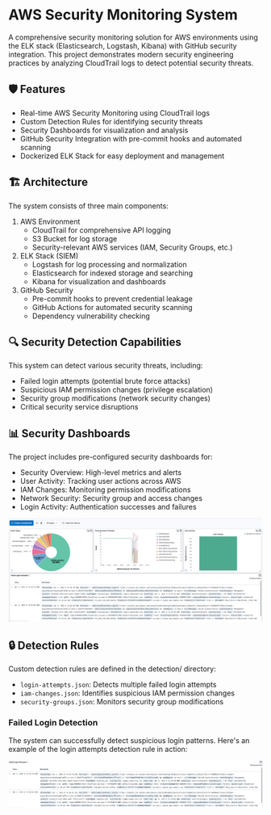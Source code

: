 # AWS Security Monitoring System

A comprehensive security monitoring solution for AWS environments using the ELK stack (Elasticsearch, Logstash, Kibana) with GitHub security integration. This project demonstrates modern security engineering practices by analyzing CloudTrail logs to detect potential security threats.

## 🛡️ Features

- Real-time AWS Security Monitoring using CloudTrail logs
- Custom Detection Rules for identifying security threats
- Security Dashboards for visualization and analysis
- GitHub Security Integration with pre-commit hooks and automated scanning
- Dockerized ELK Stack for easy deployment and management

## 🏗️ Architecture

The system consists of three main components:

1. AWS Environment
   - CloudTrail for comprehensive API logging
   - S3 Bucket for log storage
   - Security-relevant AWS services (IAM, Security Groups, etc.)
2. ELK Stack (SIEM)
   - Logstash for log processing and normalization
   - Elasticsearch for indexed storage and searching
   - Kibana for visualization and dashboards
3. GitHub Security
   - Pre-commit hooks to prevent credential leakage
   - GitHub Actions for automated security scanning
   - Dependency vulnerability checking

## 🔍 Security Detection Capabilities

This system can detect various security threats, including:

- Failed login attempts (potential brute force attacks)
- Suspicious IAM permission changes (privilege escalation)
- Security group modifications (network security changes)
- Critical security service disruptions

## 📊 Security Dashboards

The project includes pre-configured security dashboards for:

- Security Overview: High-level metrics and alerts
- User Activity: Tracking user actions across AWS
- IAM Changes: Monitoring permission modifications
- Network Security: Security group and access changes
- Login Activity: Authentication successes and failures

![](dashboard.png)

## 🔒 Detection Rules

Custom detection rules are defined in the detection/ directory:

- `login-attempts.json`: Detects multiple failed login attempts
- `iam-changes.json`: Identifies suspicious IAM permission changes
- `security-groups.json`: Monitors security group modifications

### Failed Login Detection

The system can successfully detect suspicious login patterns. Here's an example of the login attempts detection rule in action:

![](Failed-login-attempt.png)